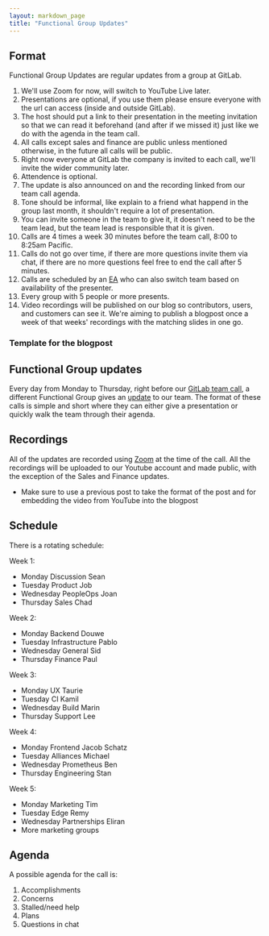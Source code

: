 ```yaml
---
layout: markdown_page
title: "Functional Group Updates"
---
```


## Format

Functional Group Updates are regular updates from a group at GitLab.

1. We'll use Zoom for now, will switch to YouTube Live later.
1. Presentations are optional, if you use them please ensure everyone with the url can access (inside and outside GitLab).
2. The host should put a link to their presentation in the meeting invitation so that we can read it beforehand (and after if we missed it) just like we do with the agenda in the team call.
1. All calls except sales and finance are public unless mentioned otherwise, in the future all calls will be public.
1. Right now everyone at GitLab the company is invited to each call, we'll invite the wider community later.
1. Attendence is optional.
1. The update is also announced on and the recording linked from our team call agenda.
1. Tone should be informal, like explain to a friend what happend in the group last month, it shouldn't require a lot of presentation.
1. You can invite someone in the team to give it, it doesn't need to be the team lead, but the team lead is responsible that it is given.
1. Calls are 4 times a week 30 minutes before the team call, 8:00 to 8:25am Pacific.
1. Calls do not go over time, if there are more questions invite them via chat, if there are no more questions feel free to end the call after 5 minutes.
1. Calls are scheduled by an [EA](https://about.gitlab.com/jobs/executive-assistant/) who can also switch team based on availability of the presenter.
1. Every group with 5 people or more presents.
1. Video recordings will be published on our blog so contributors, users, and customers can see it. We're aiming to publish a blogpost once a week of that weeks' recordings with the matching slides in one go.

### Template for the blogpost

 ## Functional Group updates

Every day from Monday to Thursday, right before our [GitLab team call](https://about.gitlab.com/handbook/#team-call), a different Functional Group gives an [update](https://about.gitlab.com/handbook/people-operations/functional-group-updates/) to our team.
The format of these calls is simple and short where they can either give a presentation or quickly walk the team through their agenda.

 ## Recordings

All of the updates are recorded using [Zoom](https://zoom.us) at the time of the call. All the recordings will be uploaded to our Youtube account and made public, with the exception of the Sales and Finance updates.


* Make sure to use a previous post to take the format of the post and for embedding the video from YouTube into the blogpost

## Schedule

There is a rotating schedule:

Week 1:

- Monday Discussion Sean
- Tuesday Product Job
- Wednesday   PeopleOps Joan
- Thursday    Sales   Chad

Week 2:

- Monday  Backend Douwe
- Tuesday Infrastructure  Pablo
- Wednesday   General Sid
- Thursday    Finance Paul

Week 3:

- Monday  UX  Taurie 
- Tuesday CI  Kamil
- Wednesday   Build   Marin
- Thursday Support Lee

Week 4:

- Monday  Frontend    Jacob Schatz
- Tuesday Alliances Michael
- Wednesday Prometheus Ben
- Thursday Engineering Stan

Week 5:

- Monday  Marketing   Tim
- Tuesday Edge Remy
- Wednesday Partnerships Eliran
- More marketing groups

## Agenda

A possible agenda for the call is:

1. Accomplishments
1. Concerns
1. Stalled/need help
1. Plans
1. Questions in chat
